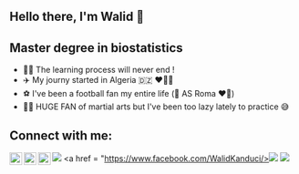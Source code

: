 ## Hello there, I'm Walid  👊 

## Master degree in biostatistics

- 👨‍💻 The learning process will never end !
- ✈️ My journy started in Algeria :algeria: ❤️🤍💚
- ⚽️ I've been a football fan my entire life (🐺 AS Roma ❤️💛)
- 🥊🥋 HUGE FAN of martial arts but I've been too lazy lately to practice 😅

## Connect with me:

[<img align="left" alt="codeSTACKr| LinkedIn" width="22px" src="https://cdn.jsdelivr.net/npm/simple-icons@v3/icons/linkedin.svg" />][linkedin]
[<img align="left" alt="codeSTACKr | Instagram" width="22px" src="https://cdn.jsdelivr.net/npm/simple-icons@v3/icons/instagram.svg" />][instagram]
[<img align="left" alt="codeSTACKr | Facebook" width="22px" src="https://cdn.jsdelivr.net/npm/simple-icons@v3/icons/facebook.svg" />][facebook]
<a href = "https://www.linkedin.com/in/walid-kandouci-9b4172172/"><img src="https://img.icons8.com/fluent/48/000000/linkedin.png"/></a>
<a href = "https://www.facebook.com/WalidKanduci/><img src="https://img.icons8.com/fluent/48/000000/facebook.png"/></a>
<a href = "https://www.instagram.com/kandouci_walid/?hl=fr"><img src="https://img.icons8.com/fluent/48/000000/instagram-new.png"/></a>




[linkedin]: https://www.linkedin.com/in/walid-kandouci-9b4172172/
[instagram]: https://www.instagram.com/kandouci_walid/?hl=fr
[facebook]: https://www.facebook.com/WalidKanduci/
